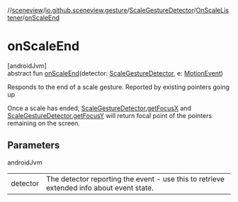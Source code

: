 //[sceneview](../../../../index.md)/[io.github.sceneview.gesture](../../index.md)/[ScaleGestureDetector](../index.md)/[OnScaleListener](index.md)/[onScaleEnd](on-scale-end.md)

# onScaleEnd

[androidJvm]\
abstract fun [onScaleEnd](on-scale-end.md)(detector: [ScaleGestureDetector](../index.md), e: [MotionEvent](https://developer.android.com/reference/kotlin/android/view/MotionEvent.html))

Responds to the end of a scale gesture. Reported by existing pointers going up

Once a scale has ended, [ScaleGestureDetector.getFocusX](../../../../../sceneview/io.github.sceneview.gesture/-scale-gesture-detector/get-focus-x.md) and [ScaleGestureDetector.getFocusY](../../../../../sceneview/io.github.sceneview.gesture/-scale-gesture-detector/get-focus-y.md) will return focal point of the pointers remaining on the screen.

## Parameters

androidJvm

| | |
|---|---|
| detector | The detector reporting the event - use this to retrieve extended info about event state. |
